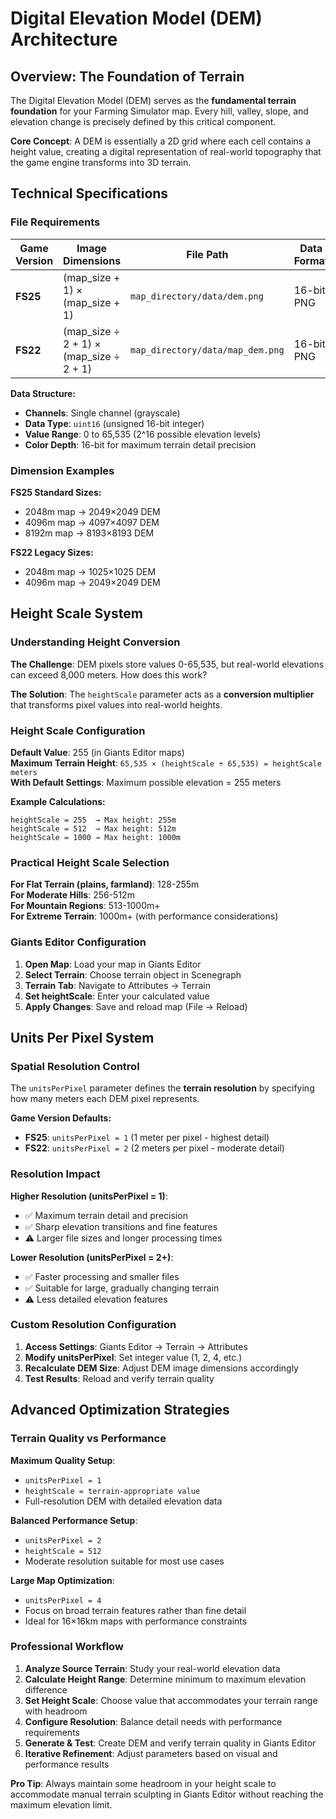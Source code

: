 # Digital Elevation Model (DEM) Architecture

## Overview: The Foundation of Terrain

The Digital Elevation Model (DEM) serves as the **fundamental terrain foundation** for your Farming Simulator map. Every hill, valley, slope, and elevation change is precisely defined by this critical component.

**Core Concept**: A DEM is essentially a 2D grid where each cell contains a height value, creating a digital representation of real-world topography that the game engine transforms into 3D terrain.

## Technical Specifications

### File Requirements

| Game Version | Image Dimensions | File Path | Data Format |
|--------------|------------------|-----------|-------------|
| **FS25** | (map_size + 1) × (map_size + 1) | `map_directory/data/dem.png` | 16-bit PNG |
| **FS22** | (map_size ÷ 2 + 1) × (map_size ÷ 2 + 1) | `map_directory/data/map_dem.png` | 16-bit PNG |

**Data Structure:**
- **Channels**: Single channel (grayscale)
- **Data Type**: `uint16` (unsigned 16-bit integer)
- **Value Range**: 0 to 65,535 (2^16 possible elevation levels)
- **Color Depth**: 16-bit for maximum terrain detail precision

### Dimension Examples

**FS25 Standard Sizes:**
- 2048m map → 2049×2049 DEM
- 4096m map → 4097×4097 DEM  
- 8192m map → 8193×8193 DEM

**FS22 Legacy Sizes:**
- 2048m map → 1025×1025 DEM
- 4096m map → 2049×2049 DEM

## Height Scale System

### Understanding Height Conversion

**The Challenge**: DEM pixels store values 0-65,535, but real-world elevations can exceed 8,000 meters. How does this work?

**The Solution**: The `heightScale` parameter acts as a **conversion multiplier** that transforms pixel values into real-world heights.

### Height Scale Configuration

**Default Value**: 255 (in Giants Editor maps)  
**Maximum Terrain Height**: `65,535 × (heightScale ÷ 65,535) = heightScale meters`  
**With Default Settings**: Maximum possible elevation = 255 meters

**Example Calculations:**
```
heightScale = 255  → Max height: 255m
heightScale = 512  → Max height: 512m  
heightScale = 1000 → Max height: 1000m
```

### Practical Height Scale Selection

**For Flat Terrain (plains, farmland)**: 128-255m  
**For Moderate Hills**: 256-512m  
**For Mountain Regions**: 513-1000m+  
**For Extreme Terrain**: 1000m+ (with performance considerations)

### Giants Editor Configuration

1. **Open Map**: Load your map in Giants Editor
2. **Select Terrain**: Choose terrain object in Scenegraph
3. **Terrain Tab**: Navigate to Attributes → Terrain
4. **Set heightScale**: Enter your calculated value
5. **Apply Changes**: Save and reload map (File → Reload)

## Units Per Pixel System

### Spatial Resolution Control

The `unitsPerPixel` parameter defines the **terrain resolution** by specifying how many meters each DEM pixel represents.

**Game Version Defaults:**
- **FS25**: `unitsPerPixel = 1` (1 meter per pixel - highest detail)
- **FS22**: `unitsPerPixel = 2` (2 meters per pixel - moderate detail)

### Resolution Impact

**Higher Resolution (unitsPerPixel = 1)**:
- ✅ Maximum terrain detail and precision
- ✅ Sharp elevation transitions and fine features
- ⚠️ Larger file sizes and longer processing times

**Lower Resolution (unitsPerPixel = 2+)**:
- ✅ Faster processing and smaller files
- ✅ Suitable for large, gradually changing terrain
- ⚠️ Less detailed elevation features

### Custom Resolution Configuration

1. **Access Settings**: Giants Editor → Terrain → Attributes
2. **Modify unitsPerPixel**: Set integer value (1, 2, 4, etc.)
3. **Recalculate DEM Size**: Adjust DEM image dimensions accordingly
4. **Test Results**: Reload and verify terrain quality

## Advanced Optimization Strategies

### Terrain Quality vs Performance

**Maximum Quality Setup**:
- `unitsPerPixel = 1`
- `heightScale = terrain-appropriate value`
- Full-resolution DEM with detailed elevation data

**Balanced Performance Setup**:
- `unitsPerPixel = 2`
- `heightScale = 512`
- Moderate resolution suitable for most use cases

**Large Map Optimization**:
- `unitsPerPixel = 4`
- Focus on broad terrain features rather than fine detail
- Ideal for 16×16km maps with performance constraints

### Professional Workflow

1. **Analyze Source Terrain**: Study your real-world elevation data
2. **Calculate Height Range**: Determine minimum to maximum elevation difference
3. **Set Height Scale**: Choose value that accommodates your terrain range with headroom
4. **Configure Resolution**: Balance detail needs with performance requirements
5. **Generate & Test**: Create DEM and verify terrain quality in Giants Editor
6. **Iterative Refinement**: Adjust parameters based on visual and performance results

**Pro Tip**: Always maintain some headroom in your height scale to accommodate manual terrain sculpting in Giants Editor without reaching the maximum elevation limit.
